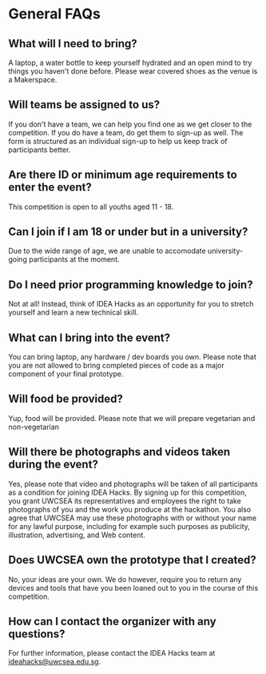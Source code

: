 # General FAQs

## What will I need to bring?
A laptop, a water bottle to keep yourself hydrated and an open mind to try things you haven't done before. Please wear covered shoes as the venue is a Makerspace.

## Will teams be assigned to us?
If you don't have a team, we can help you find one as we get closer to the competition. If you do have a team, do get them to sign-up as well. The form is structured as an individual sign-up to help us keep track of participants better.

## Are there ID or minimum age requirements to enter the event?
This competition is open to all youths aged 11 - 18.

## Can I join if I am 18 or under but in a university?
Due to the wide range of age, we are unable to accomodate university-going participants at the moment.

## Do I need prior programming knowledge to join?
Not at all! Instead, think of IDEA Hacks as an opportunity for you to stretch yourself and learn a new technical skill.

## What can I bring into the event?
You can bring laptop, any hardware / dev boards you own. Please note that you are not allowed to bring completed pieces of code as a major component of your final prototype.

## Will food be provided?
Yup, food will be provided. Please note that we will prepare vegetarian and non-vegetarian

## Will there be photographs and videos taken during the event?
Yes, please note that video and photographs will be taken of all participants as a condition for joining IDEA Hacks. By signing up for this competition, you grant UWCSEA its representatives and employees the right to take photographs of you and the work you produce at the hackathon. You also agree that UWCSEA may use these photographs with or without your name for any lawful purpose, including for example such purposes as publicity, illustration, advertising, and Web content.

## Does UWCSEA own the prototype that I created?
No, your ideas are your own. We do however, require you to return any devices and tools that have you been loaned out to you in the course of this competition.

## How can I contact the organizer with any questions?
For further information, please contact the IDEA Hacks team at ideahacks@uwcsea.edu.sg.